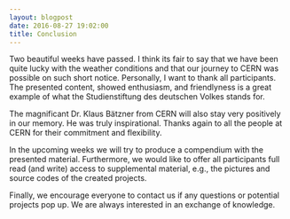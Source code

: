 ```yaml
---
layout: blogpost
date: 2016-08-27 19:02:00
title: Conclusion
---
```

Two beautiful weeks have passed. I think its fair to say that we have been quite lucky with the weather conditions and that our journey to CERN was possible on such short notice. Personally, I want to thank all participants. The presented content, showed enthusiasm, and friendlyness is a great example of what the Studienstiftung des deutschen Volkes stands for.

The magnificant Dr. Klaus Bätzner from CERN will also stay very positively in our memory. He was truly inspirational. Thanks again to all the people at CERN for their commitment and flexibility.

In the upcoming weeks we will try to produce a compendium with the presented material. Furthermore, we would like to offer all participants full read (and write) access to supplemental material, e.g., the pictures and source codes of the created projects.

Finally, we encourage everyone to contact us if any questions or potential projects pop up. We are always interested in an exchange of knowledge.
